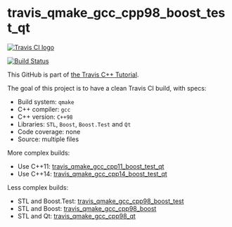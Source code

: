 # travis_qmake_gcc_cpp98_boost_test_qt

[![Travis CI logo](TravisCI.png)](https://travis-ci.org)

[![Build Status](https://travis-ci.org/richelbilderbeek/travis_qmake_gcc_cpp98_boost_test_qt.svg?branch=master)](https://travis-ci.org/richelbilderbeek/travis_qmake_gcc_cpp98_boost_test_qt)

This GitHub is part of [the Travis C++ Tutorial](https://github.com/richelbilderbeek/travis_cpp_tutorial).

The goal of this project is to have a clean Travis CI build, with specs:
 * Build system: `qmake`
 * C++ compiler: `gcc`
 * C++ version: `C++98`
 * Libraries: `STL`, `Boost`, `Boost.Test` and `Qt`
 * Code coverage: none
 * Source: multiple files

More complex builds:
 * Use C++11: [travis_qmake_gcc_cpp11_boost_test_qt](https://www.github.com/richelbilderbeek/travis_qmake_gcc_cpp11_boost_test_qt)
 * Use C++14: [travis_qmake_gcc_cpp14_boost_test_qt](https://www.github.com/richelbilderbeek/travis_qmake_gcc_cpp14_boost_test_qt)

Less complex builds:
 * STL and Boost.Test: [travis_qmake_gcc_cpp98_boost_test](https://www.github.com/richelbilderbeek/travis_qmake_gcc_cpp98_boost_test)
 * STL and Boost: [travis_qmake_gcc_cpp98_boost](https://www.github.com/richelbilderbeek/travis_qmake_gcc_cpp98_boost)
 * STL and Qt: [travis_qmake_gcc_cpp98_qt](https://www.github.com/richelbilderbeek/travis_qmake_gcc_cpp98_qt)
